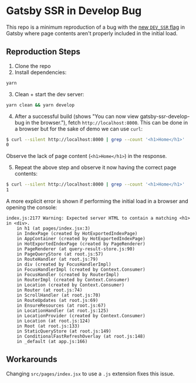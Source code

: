 # Gatsby SSR in Develop Bug

This repo is a minimum reproduction of a bug with the [new `DEV_SSR` flag](https://github.com/gatsbyjs/gatsby/discussions/28138) in Gatsby where page contents aren't properly included in the initial load.

## Reproduction Steps

1. Clone the repo
2. Install dependencies:

```bash
yarn
```

3. Clean + start the dev server:

```bash
yarn clean && yarn develop
```

4. After a successful build (shows "You can now view gatsby-ssr-develop-bug in the browser."), fetch `http://localhost:8000`. This can be done in a browser but for the sake of demo we can use `curl`:

```bash
$ curl --silent http://localhost:8000 | grep --count '<h1>Home</h1>'
0
```

Observe the lack of page content (`<h1>Home</h1>`) in the response.

5. Repeat the above step and observe it now having the correct page contents:

```bash
$ curl --silent http://localhost:8000 | grep --count '<h1>Home</h1>'
1
```

A more explicit error is shown if performing the initial load in a browser and opening the console:

```
index.js:2177 Warning: Expected server HTML to contain a matching <h1> in <div>.
    in h1 (at pages/index.jsx:3)
    in IndexPage (created by HotExportedIndexPage)
    in AppContainer (created by HotExportedIndexPage)
    in HotExportedIndexPage (created by PageRenderer)
    in PageRenderer (at query-result-store.js:90)
    in PageQueryStore (at root.js:57)
    in RouteHandler (at root.js:79)
    in div (created by FocusHandlerImpl)
    in FocusHandlerImpl (created by Context.Consumer)
    in FocusHandler (created by RouterImpl)
    in RouterImpl (created by Context.Consumer)
    in Location (created by Context.Consumer)
    in Router (at root.js:74)
    in ScrollHandler (at root.js:70)
    in RouteUpdates (at root.js:69)
    in EnsureResources (at root.js:67)
    in LocationHandler (at root.js:125)
    in LocationProvider (created by Context.Consumer)
    in Location (at root.js:124)
    in Root (at root.js:133)
    in StaticQueryStore (at root.js:149)
    in ConditionalFastRefreshOverlay (at root.js:148)
    in _default (at app.js:166)
```

## Workarounds

Changing `src/pages/index.jsx` to use a `.js` extension fixes this issue.
